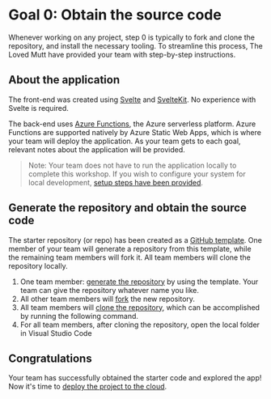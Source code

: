 # Goal 0: Obtain the source code

Whenever working on any project, step 0 is typically to fork and clone the repository, and install the necessary tooling. To streamline this process, The Loved Mutt have provided your team with step-by-step instructions.

## About the application

The front-end was created using [Svelte](https://svelte.dev) and [SvelteKit](https://kit.svelte.dev). No experience with Svelte is required.

The back-end uses [Azure Functions](https://docs.microsoft.com/azure/azure-functions/functions-overview), the Azure serverless platform. Azure Functions are supported natively by Azure Static Web Apps, which is where your team will deploy the application. As your team gets to each goal, relevant notes about the application will be provided.

> Note: Your team does not have to run the application locally to complete this workshop. If you wish to configure your system for local development, [setup steps have been provided](./4-optional-run-locally).

## Generate the repository and obtain the source code

The starter repository (or repo) has been created as a [GitHub template](https://docs.github.com/github/creating-cloning-and-archiving-repositories/creating-a-repository-on-github/creating-a-repository-from-a-template). One member of your team will generate a repository from this template, while the remaining team members will fork it. All team members will clone the repository locally.

1. One team member: [generate the repository](https://github.com/login?return_to=https%3A%2F%2Fgithub.com%2Fgeektrainer%2Floved-mutt%2Fgenerate) by using the template. Your team can give the repository whatever name you like.
1. All other team members will [fork](https://docs.github.com/github/getting-started-with-github/quickstart/fork-a-repo) the new repository.
1. All team members will [clone the repository](https://docs.github.com/github/creating-cloning-and-archiving-repositories/cloning-a-repository-from-github/cloning-a-repository), which can be accomplished by running the following command.
1. For all team members, after cloning the repository, open the local folder in Visual Studio Code

## Congratulations

Your team has successfully obtained the starter code and explored the app! Now it's time to [deploy the project to the cloud](1-deploy.md).
